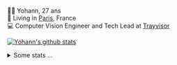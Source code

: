 <p>
  👨🏻 <bold>Yohann</bold>, 27 ans<br/>
  💼 Living in <a href="https://www.google.com/maps?q=paris">Paris</a>, France<br/>
  💻 Computer Vision Engineer and Tech Lead at <a href="https://trayvisor.com/">Trayvisor</a><br/>
</p>

<a href="https://github.com/anuraghazra/github-readme-stats"><img align="center" src="https://github-readme-stats-go94hl40s-yohann84l.vercel.app//api?username=yohann84L&show_icons=true&include_all_commits=true" alt="Yohann's github stats" /> </a>


<details>
  <summary>Some stats ...</summary><br/>
  

<!--START_SECTION:waka-->
![Code Time](http://img.shields.io/badge/Code%20Time-667%20hrs%2010%20mins-blue)

![Profile Views](http://img.shields.io/badge/Profile%20Views-0-blue)

**🐱 My GitHub Data** 

> 📦 440.6 kB Used in GitHub's Storage 
 > 
> 🏆 473 Contributions in the Year 2023
 > 
> 🚫 Not Opted to Hire
 > 
> 📜 24 Public Repositories 
 > 
> 🔑 21 Private Repositories 
 > 
**I'm an Early 🐤** 

```text
🌞 Morning                10370 commits       ████████░░░░░░░░░░░░░░░░░   31.23 % 
🌆 Daytime                18838 commits       ██████████████░░░░░░░░░░░   56.74 % 
🌃 Evening                3835 commits        ███░░░░░░░░░░░░░░░░░░░░░░   11.55 % 
🌙 Night                  157 commits         ░░░░░░░░░░░░░░░░░░░░░░░░░   00.47 % 
```
📅 **I'm Most Productive on Wednesday** 

```text
Monday                   6139 commits        █████░░░░░░░░░░░░░░░░░░░░   18.49 % 
Tuesday                  6086 commits        █████░░░░░░░░░░░░░░░░░░░░   18.33 % 
Wednesday                7464 commits        ██████░░░░░░░░░░░░░░░░░░░   22.48 % 
Thursday                 7258 commits        █████░░░░░░░░░░░░░░░░░░░░   21.86 % 
Friday                   5859 commits        ████░░░░░░░░░░░░░░░░░░░░░   17.65 % 
Saturday                 145 commits         ░░░░░░░░░░░░░░░░░░░░░░░░░   00.44 % 
Sunday                   249 commits         ░░░░░░░░░░░░░░░░░░░░░░░░░   00.75 % 
```


📊 **This Week I Spent My Time On** 

```text
🕑︎ Time Zone: Europe/Paris

💬 Programming Languages: 
JavaScript               7 hrs               █████████░░░░░░░░░░░░░░░░   37.93 % 
Python                   5 hrs 58 mins       ████████░░░░░░░░░░░░░░░░░   32.34 % 
Jupyter                  2 hrs 19 mins       ███░░░░░░░░░░░░░░░░░░░░░░   12.58 % 
SQL                      1 hr 16 mins        ██░░░░░░░░░░░░░░░░░░░░░░░   06.88 % 
YAML                     45 mins             █░░░░░░░░░░░░░░░░░░░░░░░░   04.10 % 

🔥 Editors: 
PyCharm                  10 hrs 49 mins      ███████████████░░░░░░░░░░   58.60 % 
WebStorm                 7 hrs 1 min         ██████████░░░░░░░░░░░░░░░   38.03 % 
VS Code                  37 mins             █░░░░░░░░░░░░░░░░░░░░░░░░   03.36 % 

💻 Operating System: 
Mac                      18 hrs 28 mins      █████████████████████████   100.00 % 
```

**I Mostly Code in Python** 

```text
Python                   20 repos            ████████████░░░░░░░░░░░░░   50.00 % 
Jupyter Notebook         4 repos             ██░░░░░░░░░░░░░░░░░░░░░░░   10.00 % 
HTML                     2 repos             █░░░░░░░░░░░░░░░░░░░░░░░░   05.00 % 
JavaScript               2 repos             █░░░░░░░░░░░░░░░░░░░░░░░░   05.00 % 
Shell                    1 repo              █░░░░░░░░░░░░░░░░░░░░░░░░   02.50 % 
```




 Last Updated on 13/07/2023 00:31:24 UTC
<!--END_SECTION:waka-->
